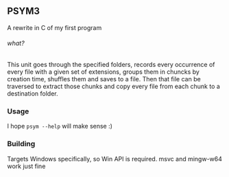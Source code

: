## PSYM3
A rewrite in C of my first program
###### what?
This unit goes through the specified folders, records every occurrence of every file with a given set of extensions, groups them in chuncks by creation time, shuffles them and saves to a file. Then that file can be traversed to extract those chunks and copy every file from each chunk to a destination folder.
### Usage
I hope `psym --help` will make sense :)
### Building
Targets Windows specifically, so Win API is required. msvc and mingw-w64 work just fine
